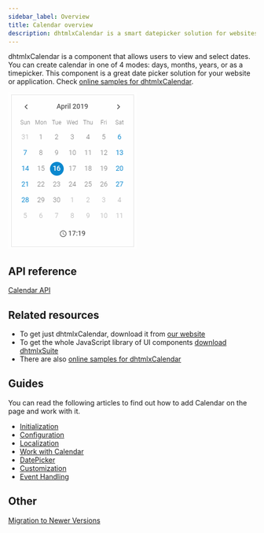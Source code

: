 ```yaml
---
sidebar_label: Overview
title: Calendar overview
description: dhtmlxCalendar is a smart datepicker solution for websites or applications that allows selecting dates, ranges of dates, and time. It's easily configurable and highly customizable.
---          
```


dhtmlxCalendar is a component that allows users to view and select dates. You can create calendar in one of 4 modes: days, months, years, or as a timepicker.
This component is a great date picker solution for your website or application. Check [online samples for dhtmlxCalendar](https://docs.dhtmlx.com/suite/samples/calendar/).  

![DHTMLX Calendar](../assets/calendar/calendar_front.png)

## API reference

[Calendar API](api/api_overview)

## Related resources

- To get just dhtmlxCalendar, download it from [our website](https://dhtmlx.com/docs/products/dhtmlxCalendar/download.shtml)
- To get the whole JavaScript library of UI components [download dhtmlxSuite](https://dhtmlx.com/docs/products/dhtmlxSuite/download.shtml)          
- There are also [online samples for dhtmlxCalendar](https://docs.dhtmlx.com/suite/samples/calendar/)  
  
## Guides

You can read the following articles to find out how to add Calendar on the page and work with it.

- [Initialization](how_to_start)
- [Configuration](configuring)
- [Localization](localizing_calendar)  
- [Work with Calendar](operating_calendar)
- [DatePicker](datepicker)
- [Customization](customization)
- [Event Handling](handling_events)  

## Other

[Migration to Newer Versions](migration) 
